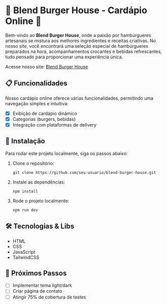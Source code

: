 
# 🍔 **Blend Burger House - Cardápio Online** 🍔

Bem-vindo ao **Blend Burger House**, onde a paixão por hambúrgueres artesanais se mistura aos melhores ingredientes e receitas criativas. No nosso site, você encontrará uma seleção especial de hambúrgueres preparados na hora, acompanhamentos crocantes e bebidas refrescantes, tudo pensado para proporcionar uma experiência única.

Acesse nosso site: [Blend Burger House](https://blendburgerhouse.thalyson.dev/)

## 📋 Funcionalidades

Nosso cardápio online oferece várias funcionalidades, permitindo uma navegação simples e intuitiva:

- [X] Exibição de cardápio dinâmico
- [X] Categorias (burgers, bebidas)
- [X] Integração com plataformas de delivery

## 🔧 Instalação

Para rodar este projeto localmente, siga os passos abaixo:

1. Clone o repositório:
   ```
   git clone https://github.com/seu-usuario/blend-burger-house.git
   ```

2. Instale as dependências:
   ```
   npm install
   ```

3. Rode o projeto localmente:
   ```
   npm run dev
   ```

## 🛠️ Tecnologias & Libs

- HTML
- CSS
- JavaScript
- TailwindCSS

## 🚀 Próximos Passos

- [ ] Implementar tema light/dark
- [ ] Criar página de contato
- [ ] Atingir 75% de cobertura de testes
